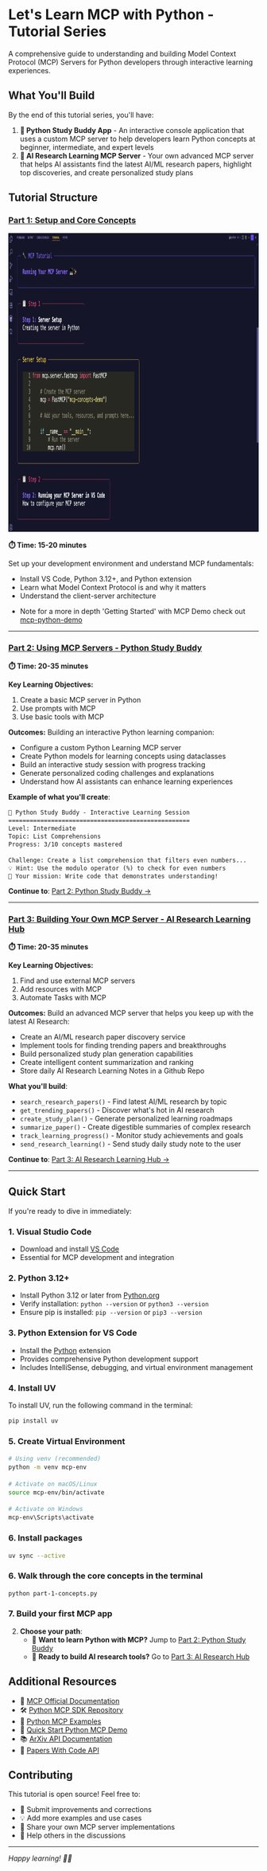 # Let's Learn MCP with Python - Tutorial Series

A comprehensive guide to understanding and building Model Context Protocol (MCP) Servers for Python developers through interactive learning experiences.

## What You'll Build

By the end of this tutorial series, you'll have:

1. **🐍 Python Study Buddy App** - An interactive console application that uses a custom MCP server to help developers learn Python concepts at beginner, intermediate, and expert levels
2. **🧠 AI Research Learning MCP Server** - Your own advanced MCP server that helps AI assistants find the latest AI/ML research papers, highlight top discoveries, and create personalized study plans

## Tutorial Structure

### [Part 1: Setup and Core Concepts](#quick-start)

<img src="./images/mcp-core-concepts.png" alt="mcp-core-concepts" width="900" height="600">

**⏱️ Time: 15-20 minutes**

Set up your development environment and understand MCP fundamentals:
- Install VS Code, Python 3.12+, and Python extension
- Learn what Model Context Protocol is and why it matters
- Understand the client-server architecture


* Note for a more in depth 'Getting Started' with MCP Demo check out [mcp-python-demo](https://github.com/pamelafox/mcp-python-demo)

---

### [Part 2: Using MCP Servers - Python Study Buddy](part2-study-buddy-python.md)
**⏱️ Time: 20-35 minutes**

**Key Learning Objectives:**
1. Create a basic MCP server in Python
2. Use prompts with MCP
3. Use basic tools with MCP

**Outcomes:**
Building an interactive Python learning companion:
- Configure a custom Python Learning MCP server
- Create Python models for learning concepts using dataclasses
- Build an interactive study session with progress tracking
- Generate personalized coding challenges and explanations
- Understand how AI assistants can enhance learning experiences

**Example of what you'll create**:
```
🐍 Python Study Buddy - Interactive Learning Session
===================================================
Level: Intermediate
Topic: List Comprehensions
Progress: 3/10 concepts mastered

Challenge: Create a list comprehension that filters even numbers...
💡 Hint: Use the modulo operator (%) to check for even numbers
🎯 Your mission: Write code that demonstrates understanding!
```

**Continue to**: [Part 2: Python Study Buddy →](part2-study-buddy.md)

---

### [Part 3: Building Your Own MCP Server - AI Research Learning Hub](part3-ai-researcher.md)
**⏱️ Time: 20-35 minutes**

**Key Learning Objectives:**
1. Find and use external MCP servers 
2. Add resources with MCP
3. Automate Tasks with MCP 

**Outcomes:**
Build an advanced MCP server that helps you keep up with the latest AI Research:
- Create an AI/ML research paper discovery service
- Implement tools for finding trending papers and breakthroughs
- Build personalized study plan generation capabilities
- Create intelligent content summarization and ranking
- Store daily AI Research Learning Notes in a Github Repo

**What you'll build**:
- `search_research_papers()` - Find latest AI/ML research by topic
- `get_trending_papers()` - Discover what's hot in AI research
- `create_study_plan()` - Generate personalized learning roadmaps
- `summarize_paper()` - Create digestible summaries of complex research
- `track_learning_progress()` - Monitor study achievements and goals
- `send_research_learning()` - Send study daily study note to the user 

**Continue to**: [Part 3: AI Research Learning Hub →](./part3-ai-researcher.md)

---

## Quick Start

If you're ready to dive in immediately:

### 1. Visual Studio Code
- Download and install [VS Code](https://code.visualstudio.com/)
- Essential for MCP development and integration

### 2. Python 3.12+
- Install Python 3.12 or later from [Python.org](https://www.python.org/downloads/)
- Verify installation: `python --version` or `python3 --version`
- Ensure pip is installed: `pip --version` or `pip3 --version`

### 3. Python Extension for VS Code
- Install the [Python](https://marketplace.visualstudio.com/items?itemName=ms-python.python) extension
- Provides comprehensive Python development support
- Includes IntelliSense, debugging, and virtual environment management

### 4. Install UV
To install UV, run the following command in the terminal:

```bash
pip install uv 
```

### 5. Create Virtual Environment

```bash
# Using venv (recommended)
python -m venv mcp-env

# Activate on macOS/Linux
source mcp-env/bin/activate

# Activate on Windows
mcp-env\Scripts\activate
```

### 6. Install packages 

```bash
uv sync --active
```

### 6. Walk through the core concepts in the terminal 

```bash
python part-1-concepts.py
```

### 7. Build your first MCP app

2. **Choose your path**:
   - 🐍 **Want to learn Python with MCP?** Jump to [Part 2: Python Study Buddy](part2-study-buddy.md)
   - 🧠 **Ready to build AI research tools?** Go to [Part 3: AI Research Hub](part3-ai-researcher.md)

## Additional Resources

- 📖 [MCP Official Documentation](https://modelcontextprotocol.io/)
- 🛠️ [Python MCP SDK Repository](https://github.com/modelcontextprotocol/python-sdk)
- 🐍 [Python MCP Examples](https://github.com/modelcontextprotocol/servers)
- 🧠 [Quick Start Python MCP Demo](https://github.com/pamelafox/mcp-python-demo)
- 📚 [ArXiv API Documentation](https://arxiv.org/help/api/user-manual)
- 🔬 [Papers With Code API](https://paperswithcode.com/api/v1/docs/)

## Contributing

This tutorial is open source! Feel free to:
- 🐛 Submit improvements and corrections
- 💡 Add more examples and use cases
- 🤝 Share your own MCP server implementations
- 💬 Help others in the discussions

----

*Happy learning! 🐍🧠*
